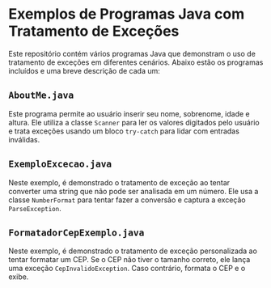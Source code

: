 # Exemplos de Programas Java com Tratamento de Exceções

Este repositório contém vários programas Java que demonstram o uso de tratamento de exceções em diferentes cenários. Abaixo estão os programas incluídos e uma breve descrição de cada um:

## `AboutMe.java`

Este programa permite ao usuário inserir seu nome, sobrenome, idade e altura. Ele utiliza a classe `Scanner` para ler os valores digitados pelo usuário e trata exceções usando um bloco `try-catch` para lidar com entradas inválidas.

## `ExemploExcecao.java`

Neste exemplo, é demonstrado o tratamento de exceção ao tentar converter uma string que não pode ser analisada em um número. Ele usa a classe `NumberFormat` para tentar fazer a conversão e captura a exceção `ParseException`.

## `FormatadorCepExemplo.java`

Neste exemplo, é demonstrado o tratamento de exceção personalizada ao tentar formatar um CEP. Se o CEP não tiver o tamanho correto, ele lança uma exceção `CepInvalidoException`. Caso contrário, formata o CEP e o exibe.


